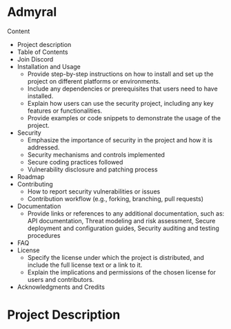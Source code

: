 # Admyral

Content
- Project description
- Table of Contents
- Join Discord
- Installation and Usage
  - Provide step-by-step instructions on how to install and set up the project on different platforms or environments.
  - Include any dependencies or prerequisites that users need to have installed.
  - Explain how users can use the security project, including any key features or functionalities.
  - Provide examples or code snippets to demonstrate the usage of the project.
- Security
  - Emphasize the importance of security in the project and how it is addressed.
  - Security mechanisms and controls implemented
  - Secure coding practices followed
  - Vulnerability disclosure and patching process
- Roadmap
- Contributing
  - How to report security vulnerabilities or issues
  - Contribution workflow (e.g., forking, branching, pull requests)
- Documentation
  - Provide links or references to any additional documentation, such as: API documentation, Threat modeling and risk assessment, Secure deployment and configuration guides, Security auditing and testing procedures
- FAQ
- License
  - Specify the license under which the project is distributed, and include the full license text or a link to it.
  - Explain the implications and permissions of the chosen license for users and contributors.
- Acknowledgments and Credits

# Project Description


